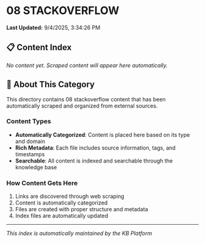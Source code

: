 # 08 STACKOVERFLOW

**Last Updated:** 9/4/2025, 3:34:26 PM

## 📋 Content Index

*No content yet. Scraped content will appear here automatically.*

## 📝 About This Category

This directory contains 08 stackoverflow content that has been automatically scraped and organized from external sources.

### Content Types
- **Automatically Categorized**: Content is placed here based on its type and domain
- **Rich Metadata**: Each file includes source information, tags, and timestamps
- **Searchable**: All content is indexed and searchable through the knowledge base

### How Content Gets Here
1. Links are discovered through web scraping
2. Content is automatically categorized
3. Files are created with proper structure and metadata
4. Index files are automatically updated

---
*This index is automatically maintained by the KB Platform*